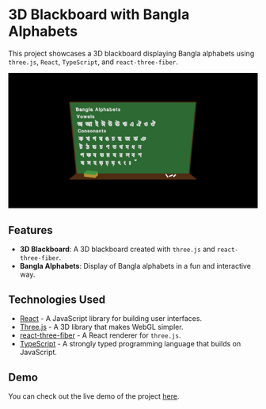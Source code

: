 # 3D Blackboard with Bangla Alphabets

This project showcases a 3D blackboard displaying Bangla alphabets using `three.js`, `React`, `TypeScript`, and `react-three-fiber`.

![Blackboard Preview](https://github.com/AquiburRKhan/bangla-alphabets/blob/main/public/images/Screenshot.png)

## Features

- **3D Blackboard**: A 3D blackboard created with `three.js` and `react-three-fiber`.
- **Bangla Alphabets**: Display of Bangla alphabets in a fun and interactive way.

## Technologies Used

- [React](https://reactjs.org/) - A JavaScript library for building user interfaces.
- [Three.js](https://threejs.org/) - A 3D library that makes WebGL simpler.
- [react-three-fiber](https://github.com/pmndrs/react-three-fiber) - A React renderer for `three.js`.
- [TypeScript](https://www.typescriptlang.org/) - A strongly typed programming language that builds on JavaScript.

## Demo

You can check out the live demo of the project [here](https://bangla-alphabets.vercel.app).
